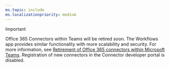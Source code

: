 ```yaml
---
ms.topic: include
ms.localizationpriority: medium
---
```


<!-- markdownlint-disable MD041-->

> [!IMPORTANT]
> Office 365 Connectors within Teams will be retired soon. The Workflows app provides similar functionality with more scalability and security. For more information, see [Retirement of Office 365 connectors within Microsoft Teams](https://aka.ms/O365ConnectorDeprecation). Registration of new connectors in the Connector developer portal is disabled.
